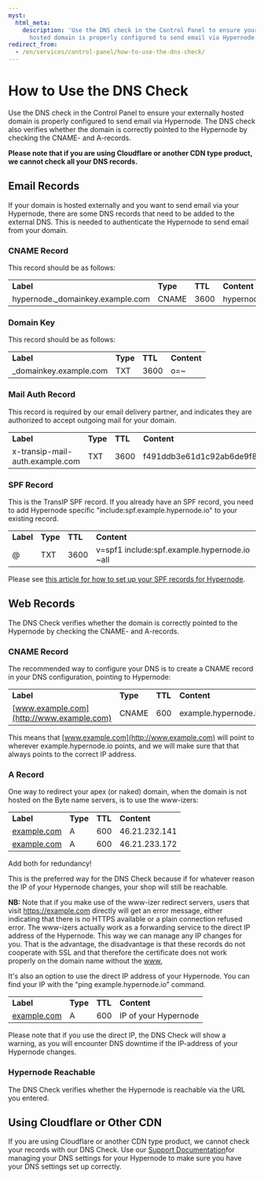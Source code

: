 ```yaml
---
myst:
  html_meta:
    description: 'Use the DNS check in the Control Panel to ensure your externally
      hosted domain is properly configured to send email via Hypernode. '
redirect_from:
  - /en/services/control-panel/how-to-use-the-dns-check/
---
```


<!-- source: https://support.hypernode.com/en/services/control-panel/how-to-use-the-dns-check/ -->

# How to Use the DNS Check

Use the DNS check in the Control Panel to ensure your externally hosted domain is properly configured to send email via Hypernode. The DNS check also verifies whether the domain is correctly pointed to the Hypernode by checking the CNAME- and A-records.

**Please note that if you are using Cloudflare or another CDN type product, we cannot check all your DNS records.**

## Email Records

If your domain is hosted externally and you want to send email via your Hypernode, there are some DNS records that need to be added to the external DNS. This is needed to authenticate the Hypernode to send email from your domain.

### CNAME Record

This record should be as follows:

|                                   |          |         |                                              |
| --------------------------------- | -------- | ------- | -------------------------------------------- |
| **Label**                         | **Type** | **TTL** | **Content**                                  |
| hypernode.\_domainkey.example.com | CNAME    | 3600    | hypernode.\_domainkey.*example*.hypernode.io |

### Domain Key

This record should be as follows:

|                         |          |         |             |
| ----------------------- | -------- | ------- | ----------- |
| **Label**               | **Type** | **TTL** | **Content** |
| \_domainkey.example.com | TXT      | 3600    | o=~         |

### Mail Auth Record

This record is required by our email delivery partner, and indicates they are authorized to accept outgoing mail for your domain.

|                                 |          |         |                                                                  |
| ------------------------------- | -------- | ------- | ---------------------------------------------------------------- |
| **Label**                       | **Type** | **TTL** | **Content**                                                      |
| x-transip-mail-auth.example.com | TXT      | 3600    | f491ddb3e61d1c92ab6de9f81257b1c0b95986d6550517f005c8e5e895da6fd2 |

### SPF Record

This is the TransIP SPF record. If you already have an SPF record, you need to add Hypernode specific "include:spf.example.hypernode.io" to your existing record.

|           |          |         |                                              |
| --------- | -------- | ------- | -------------------------------------------- |
| **Label** | **Type** | **TTL** | **Content**                                  |
| @         | TXT      | 3600    | v=spf1 include:spf.example.hypernode.io ~all |

Please see [this article for how to set up your SPF records for Hypernode](https://support.hypernode.com/en/hypernode/dns/how-to-set-up-your-spf-records-for-hypernode).

## Web Records

The DNS Check verifies whether the domain is correctly pointed to the Hypernode by checking the CNAME- and A-records.

### CNAME Record

The recommended way to configure your DNS is to create a CNAME record in your DNS configuration, pointing to Hypernode:

|                                           |          |         |                      |
| ----------------------------------------- | -------- | ------- | -------------------- |
| **Label**                                 | **Type** | **TTL** | **Content**          |
| [www.example.com](http://www.example.com) | CNAME    | 600     | example.hypernode.io |

This means that [www.example.com](http://www.example.com) will point to wherever example.hypernode.io points, and we will make sure that that always points to the correct IP address.

### A Record

One way to redirect your apex (or naked) domain, when the domain is not hosted on the Byte name servers, is to use the www-izers:

|                                       |          |         |               |
| ------------------------------------- | -------- | ------- | ------------- |
| **Label**                             | **Type** | **TTL** | **Content**   |
| [example.com](http://www.example.com) | A        | 600     | 46.21.232.141 |
| [example.com](http://www.example.com) | A        | 600     | 46.21.233.172 |

Add both for redundancy!

This is the preferred way for the DNS Check because if for whatever reason the IP of your Hypernode changes, your shop will still be reachable.

**NB:** Note that if you make use of the www-izer redirect servers, users that visit <https://example.com> directly will get an error message, either indicating that there is no HTTPS available or a plain connection refused error. The www-izers actually work as a forwarding service to the direct IP address of the Hypernode. This way we can manage any IP changes for you. That is the advantage, the disadvantage is that these records do not cooperate with SSL and that therefore the certificate does not work properly on the domain name without the [www.](http://www.%C2%A0)

It's also an option to use the direct IP address of your Hypernode. You can find your IP with the “ping example.hypernode.io” command.

|                                       |          |         |                      |
| ------------------------------------- | -------- | ------- | -------------------- |
| **Label**                             | **Type** | **TTL** | **Content**          |
| [example.com](http://www.example.com) | A        | 600     | IP of your Hypernode |

Please note that if you use the direct IP, the DNS Check will show a warning, as you will encounter DNS downtime if the IP-address of your Hypernode changes.

### Hypernode Reachable

The DNS Check verifies whether the Hypernode is reachable via the URL you entered.

## Using Cloudflare or Other CDN

If you are using Cloudflare or another CDN type product, we cannot check your records with our DNS Check. Use our [Support Documentation](https://support.hypernode.com/en/hypernode/dns/how-to-manage-your-dns-settings-for-hypernode#Manage-your-own-DNS%3A-CNAME-for-the-www-record)for managing your DNS settings for your Hypernode to make sure you have your DNS settings set up correctly.
